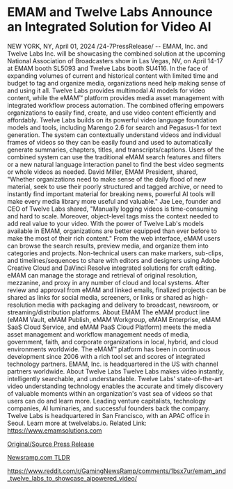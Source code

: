# EMAM and Twelve Labs Announce an Integrated Solution for Video AI

NEW YORK, NY, April 01, 2024 /24-7PressRelease/ -- EMAM, Inc. and Twelve Labs Inc. will be showcasing the combined solution at the upcoming National Association of Broadcasters show in Las Vegas, NV, on April 14-17 at EMAM booth SL5093 and Twelve Labs booth SU4116.   In the face of expanding volumes of current and historical content with limited time and budget to tag and organize media, organizations need help making sense of and using it all. Twelve Labs provides multimodal AI models for video content, while the eMAM™ platform provides media asset management with integrated workflow process automation. The combined offering empowers organizations to easily find, create, and use video content efficiently and affordably.  Twelve Labs builds on its powerful video language foundation models and tools, including Marengo 2.6 for search and Pegasus-1 for text generation. The system can contextually understand videos and individual frames of videos so they can be easily found and used to automatically generate summaries, chapters, titles, and transcripts/captions. Users of the combined system can use the traditional eMAM search features and filters or a new natural language interaction panel to find the best video segments or whole videos as needed.   David Miller, EMAM President, shared, "Whether organizations need to make sense of the daily flood of new material, seek to use their poorly structured and tagged archive, or need to instantly find important material for breaking news, powerful AI tools will make every media library more useful and valuable."   Jae Lee, founder and CEO of Twelve Labs shared, "Manually logging videos is time-consuming and hard to scale. Moreover, object-level tags miss the context needed to add real value to your video. With the power of Twelve Lab's models available in EMAM, organizations are better equipped than ever before to make the most of their rich content."  From the web interface, eMAM users can browse the search results, preview media, and organize them into categories and projects. Non-technical users can make markers, sub-clips, and timelines/sequences to share with editors and designers using Adobe Creative Cloud and DaVinci Resolve integrated solutions for craft editing.   eMAM can manage the storage and retrieval of original resolution, mezzanine, and proxy in any number of cloud and local systems. After review and approval from eMAM and linked emails, finalized projects can be shared as links for social media, screeners, or links or shared as high-resolution media with packaging and delivery to broadcast, newsroom, or streaming/distribution platforms.  About EMAM   The eMAM product line (eMAM Vault, eMAM Publish, eMAM Workgroup, eMAM Enterprise, eMAM SaaS Cloud Service, and eMAM PaaS Cloud Platform) meets the media asset management and workflow management needs of media, government, faith, and corporate organizations in local, hybrid, and cloud environments worldwide. The eMAM™ platform has been in continuous development since 2006 with a rich tool set and scores of integrated technology partners. EMAM, Inc. is headquartered in the US with channel partners worldwide.   About Twelve Labs  Twelve Labs makes video instantly, intelligently searchable, and understandable. Twelve Labs' state-of-the-art video understanding technology enables the accurate and timely discovery of valuable moments within an organization's vast sea of videos so that users can do and learn more. Leading venture capitalists, technology companies, AI luminaries, and successful founders back the company. Twelve Labs is headquartered in San Francisco, with an APAC office in Seoul. Learn more at twelvelabs.io.  Related Link: https://www.emamsolutions.com 

[Original/Source Press Release](https://www.24-7pressrelease.com/press-release/509698/emam-and-twelve-labs-announce-an-integrated-solution-for-video-ai)
                    

[Newsramp.com TLDR](None) 

https://www.reddit.com/r/GamingNewsRamp/comments/1bsx7ur/emam_and_twelve_labs_to_showcase_aipowered_video/